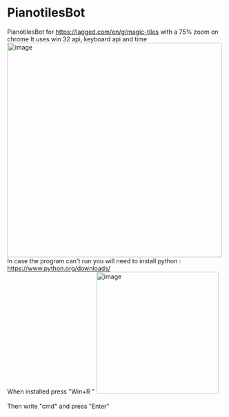 # PianotilesBot
PianotilesBot for https://lagged.com/en/g/magic-tiles with a 75% zoom on chrome
It uses win 32 api, keyboard api and time 
<img width="498" alt="image" src="https://github.com/AnCarsenat/PianotilesBot/assets/87574028/b6008060-2bee-4bd9-9eb6-9ab66b7408c1">
<br >
In case the program can't run you will need to install python : https://www.python.org/downloads/
<br > When installed press "Win+R "
<img width="283" alt="image" src="https://github.com/AnCarsenat/PianotilesBot/assets/87574028/940196fe-0dcb-4873-97d2-065af696275b">
<br >
<br > Then write "cmd" and press "Enter"

